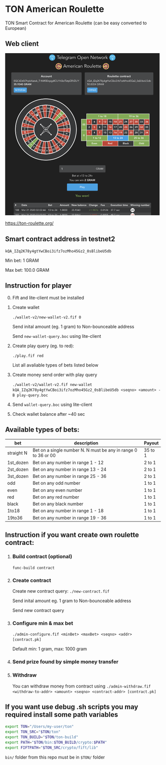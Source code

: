 # TON American Roulette

TON Smart Contract for American Roulette (can be easy converted to European)

## Web client
<!-- ![Screenshot](web-client.png) -->
<img src="web-client.png" width="500">

https://ton-roulette.org/

## Smart contract address in testnet2
`kQA_IZq2K78y4gtYwCBoi3ifz7ozMho45Gz2_0sBlibeU5db`

Min bet: 1 GRAM

Max bet: 100.0 GRAM

## Instruction for player

0. Fift and lite-client must be installed
1. Create wallet

    `./wallet-v2/new-wallet-v2.fif 0`

    Send inital amount (eg. 1 gram) to Non-bounceable address

    Send `new-wallet-query.boc` using lite-client

2. Create play query (eg. to red): 

    `./play.fif red`

    List all avaliable types of bets listed below

3. Create money send order with play query

    `./wallet-v2/wallet-v2.fif new-wallet kQA_IZq2K78y4gtYwCBoi3ifz7ozMho45Gz2_0sBlibeU5db <seqno> <amount> -B play-query.boc`

4. Send `wallet-query.boc` using lite-client

5. Check wallet balance after ~40 sec

## Available types of bets:

| bet         | description | Payout |
|-------------|-------------|--------|
| straight N  | Bet on a single number N. N must be any in range 0 to 36 or 00 | 35 to 1
| 1st_dozen   | Bet on any number in range 1 - 12   | 2 to 1 |
| 2st_dozen   | Bet on any number in range 13 - 24  | 2 to 1 |
| 3st_dozen   | Bet on any number in range 25 - 36  | 2 to 1 |
| odd         | Bet on any odd number   | 1 to 1 |
| even        | Bet on any even number  | 1 to 1 |
| red         | Bet on any red number   | 1 to 1 |
| black       | Bet on any black number | 1 to 1 |
| 1to18       | Bet on any number in range 1 - 18   | 1 to 1 |
| 19to36      | Bet on any number in range 19 - 36  | 1 to 1 |

## Instruction if you want create own roulette contract:

1. ### Build contract (optional)

   `func-build contract`

1. ### Create contract

    Create new contract query: `./new-contract.fif`

    Send inital amount eg. 1 gram to Non-bounceable address

    Send new contract query 

1. ### Configure min & max bet
    `./admin-configure.fif <minBet> <maxBet> <seqno> <addr> [contract.pk]`
    
    Default min: 1 gram, max: 1000 gram

1. ### Send prize found by simple money transfer

1. ### Withdraw

    You can withdraw money from contract using `./admin-withdraw.fif <withdraw-to-addr> <amount> <seqno> <contract-addr> [contract.pk]`


## If you want use debug .sh scripts you may required install some path variables

  ```bash
  export TON="/Users/my-user/ton"
  export TON_SRC="$TON/ton"
  export TON_BUILD="$TON/ton-build"
  export PATH="$TON/bin:$TON_BUILD/crypto:$PATH"
  export FIFTPATH="$TON_SRC/crypto/fift/lib"
  ```

  `bin/` folder from this repo must be in `$TON/` folder
